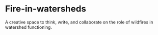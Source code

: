# Fire-in-watersheds
A creative space to think, write, and collaborate on the role of wildfires in watershed functioning.
